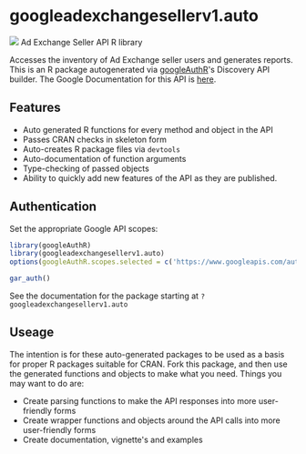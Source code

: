 # googleadexchangesellerv1.auto
![](https://www.google.com/images/icons/product/doubleclick-32.gif)
Ad Exchange Seller API R library

Accesses the inventory of Ad Exchange seller users and generates reports.
This is an R package autogenerated via [googleAuthR](http://code.markedmondson.me/googleAuthR)'s Discovery API builder. 
The Google Documentation for this API is [here](https://developers.google.com/ad-exchange/seller-rest/).

## Features 
 * Auto generated R functions for every method and object in the API
 * Passes CRAN checks in skeleton form
 * Auto-creates R package files via `devtools`
 * Auto-documentation of function arguments
 * Type-checking of passed objects
 * Ability to quickly add new features of the API as they are published.

## Authentication
Set the appropriate Google API scopes:

```r
library(googleAuthR)
library(googleadexchangesellerv1.auto)
options(googleAuthR.scopes.selected = c('https://www.googleapis.com/auth/adexchange.seller', 'https://www.googleapis.com/auth/adexchange.seller.readonly'))

gar_auth()
```
 See the documentation for the package starting at `?googleadexchangesellerv1.auto`
## Useage
The intention is for these auto-generated packages to be used as a basis for proper R packages suitable for CRAN.
Fork this package, and then use the generated functions and objects to make what you need.
Things you may want to do are:
* Create parsing functions to make the API responses into more user-friendly forms
* Create wrapper functions and objects around the API calls into more user-friendly forms
* Create documentation, vignette's and examples

